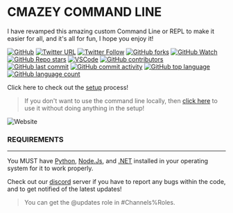 # CMAZEY COMMAND LINE

I have revamped this amazing custom Command Line or REPL to make it easier for all, and it's all for fun, I hope you enjoy it!

[![GitHub](https://img.shields.io/github/license/cmazey/cmazey-command-line?style=plastic)](https://github.com/cmazey/cmazey-command-line/blob/main/license)
[![Twitter URL](https://img.shields.io/twitter/url?style=social&url=https%3A%2F%2Fgit.coltondogportraits.com%2F)](https://twitter.com/intent/tweet?text=Wow:&url=https%3A%2F%2Fgit.coltondogportraits.com%2F)
[![Twitter Follow](https://img.shields.io/twitter/follow/cmazeyRBLX?style=social)](https://twitter.com/intent/follow?screen_name=cmazeyRBLX)
[![GitHub forks](https://img.shields.io/github/forks/cmazey/cmazey-command-line?style=social)](https://github.com/cmazey/cmazey-command-line/fork)
[![GitHub Watch](https://img.shields.io/github/watchers/cmazey/cmazey-command-line?style=social)](https://github.com/cmazey/cmazey-command-line/)
[![GitHub Repo stars](https://img.shields.io/github/stars/cmazey/cmazey-command-line?style=social)](https://github.com/cmazey/cmazey-command-line/stargazers)
[![VSCode](https://img.shields.io/badge/Made%20in-VSCode-informational?style=plastic)](https://code.visualstudio.com/)
[![GitHub contributors](https://img.shields.io/github/contributors/cmazey/cmazey-command-line?style=plastic)](https://img.shields.io/github/contributors/cmazey/cmazey-command-line?style=plastic)
[![GitHub last commit](https://img.shields.io/github/last-commit/cmazey/cmazey-command-line?style=plastic)](https://img.shields.io/github/last-commit/cmazey/cmazey-command-line)
[![GitHub commit activity](https://img.shields.io/github/commit-activity/w/cmazey/cmazey-command-line?style=plastic)](https://img.shields.io/github/commit-activity/w/cmazey/cmazey-command-line?style=plastic)
[![GitHub top language](https://img.shields.io/github/languages/top/cmazey/cmazey-command-line?style=plastic)](https://img.shields.io/github/languages/top/cmazey/cmazey-command-line)
[![GitHub language count](https://img.shields.io/github/languages/count/cmazey/cmazey-command-line?style=plastic)](https://img.shields.io/github/languages/count/cmazey/cmazey-command-line)

Click here to check out the [setup](https://github.com/cmazey/cmazey-command-line/tree/main/Cmd-REPL/re#--set-up--) process!

> If you don't want to use the command line locally, then [click here](https://replit.com/@NotCmazey/cmazey-command-line?v=1) to use it without doing anything in the setup! 
<img alt="Website" src="https://img.shields.io/website?style=plastic&url=https%3A%2F%2Freplit.com%2F%40NotCmazey%2Fcmazey-command-line%3Fv%3D1">


### REQUIREMENTS
------------------
You MUST have [Python](https://www.python.org/downloads/), [Node.Js](https://nodejs.org/en/), and [.NET](https://dotnet.microsoft.com/en-us/download) installed in your operating system for it to work properly.

Check out our [discord](https://discord.gg/MP6DhTjzfj) server if you have to report any bugs within the code, and to get notified of the latest updates!
> You can get the @updates role in #Channels%Roles.

